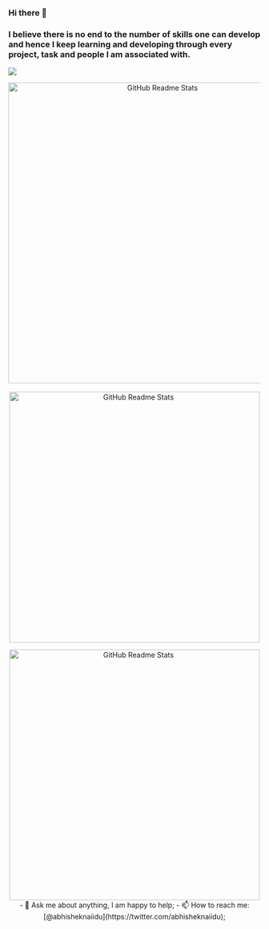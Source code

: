 ### Hi there 👋 


### I believe there is no end to the number of skills one can develop and hence I keep learning and developing through every project, task and people I am associated with.

![](https://visitor-badge.glitch.me/badge?page_id=vrdhoke.vrdhoke)

<p align="center">
 <img width="600px" src="https://github-readme-stats.vercel.app/api?username=vrdhoke&count_private=true&show_icons=true&theme=gruvbox" align="center" alt="GitHub Readme Stats" /><br><br>
 <img width="500px" src="https://raw.githubusercontent.com/abhisheknaiidu/abhisheknaiidu/master/code.gif" align="center" alt="GitHub Readme Stats" />

<p align="center">
  
<a href="https://github.com/anuraghazra/github-readme-stats">
  <img width="500px" src="https://github-readme-stats.vercel.app/api/top-langs/?username=vrdhoke&layout=compact" align="center" alt="GitHub Readme Stats" />
</a>
- 💬 Ask me about anything, I am happy to help;
- 📫 How to reach me: [@abhisheknaiidu](https://twitter.com/abhisheknaiidu);

</p>


</p>

